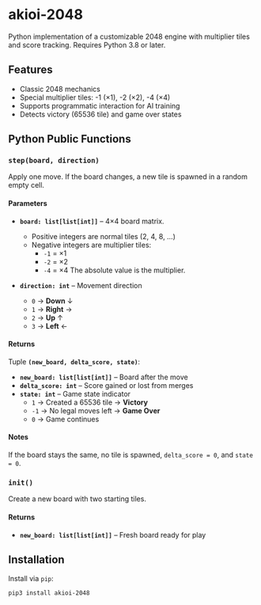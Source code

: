 # akioi-2048


Python implementation of a customizable 2048 engine with multiplier tiles and score tracking. Requires Python 3.8 or later.

## Features

- Classic 2048 mechanics
- Special multiplier tiles: -1 (×1), -2 (×2), -4 (×4)
- Supports programmatic interaction for AI training
- Detects victory (65536 tile) and game over states

## Python Public Functions

### `step(board, direction)`

Apply one move. If the board changes, a new tile is spawned in a random empty cell.

#### Parameters

- **`board: list[list[int]]`** – 4×4 board matrix.
  - Positive integers are normal tiles (2, 4, 8, …)
  - Negative integers are multiplier tiles:
    - `-1` = ×1
    - `-2` = ×2
    - `-4` = ×4
    The absolute value is the multiplier.

- **`direction: int`** – Movement direction
  - `0` → **Down** ↓
  - `1` → **Right** →
  - `2` → **Up** ↑
  - `3` → **Left** ←

#### Returns

Tuple **`(new_board, delta_score, state)`**:

- **`new_board: list[list[int]]`** – Board after the move
- **`delta_score: int`** – Score gained or lost from merges
- **`state: int`** – Game state indicator
  - `1` → Created a 65536 tile → **Victory**
  - `-1` → No legal moves left → **Game Over**
  - `0` → Game continues

#### Notes

If the board stays the same, no tile is spawned, `delta_score = 0`, and `state = 0`.

### `init()`

Create a new board with two starting tiles.

#### Returns

- **`new_board: list[list[int]]`** – Fresh board ready for play

## Installation

Install via `pip`:

```bash
pip3 install akioi-2048
````
